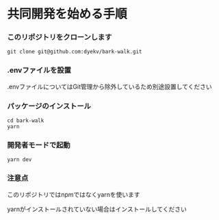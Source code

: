 # 共同開発を始める手順

### このリポジトリをクローンします

```
git clone git@github.com:dyekv/bark-walk.git
```

### .envファイルを設置

.envファイルについてはGit管理から除外しているため別途設置してください

### パッケージのインストール

```
cd bark-walk
yarn
```

### 開発者モードで起動

```
yarn dev
```

### 注意点

このリポジトリではnpmではなくyarnを使います

yarnがインストールされていない場合はインストールしてください
